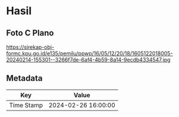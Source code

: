 # Hasil

## Foto C Plano

https://sirekap-obj-formc.kpu.go.id/e135/pemilu/ppwp/16/05/12/20/18/1605122018005-20240214-155301--3266f7de-6af4-4b59-8a14-9ecdb4334547.jpg


## Metadata

| Key        | Value               |
| ---------- | ------------------- |
| Time Stamp | 2024-02-26 16:00:00 |



